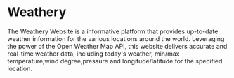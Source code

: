 # Weathery
The Weathery Website is a informative platform that provides up-to-date weather information for the various locations around the world. Leveraging the power of the Open Weather Map API, this website delivers accurate and real-time weather data, including today's weather, min/max temperature,wind degree,pressure and longitude/latitude for the specified location.

